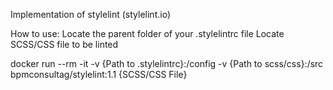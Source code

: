 Implementation of stylelint (stylelint.io)

How to use:
Locate the parent folder of your .stylelintrc file 
Locate SCSS/CSS file to be linted


docker run --rm -it -v {Path to .stylelintrc}:/config -v {Path to scss/css}:/src bpmconsultag/stylelint:1.1 {SCSS/CSS File}
